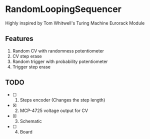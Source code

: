 # RandomLoopingSequencer
Highly inspired by Tom Whitwell's Turing Machine Eurorack Module
## Features
1. Random CV with randomness potentiometer
2. CV step erase
3. Random trigger with probability potentiometer
4. Trigger step erase
## TODO
- [ ] 1. Steps encoder (Changes the step length)
- [x] 2. MCP-4725 voltage output for CV
- [x] 3. Schematic
- [ ] 4. Board
